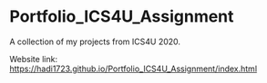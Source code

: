 # Portfolio_ICS4U_Assignment
A collection of my projects from ICS4U 2020.

Website link: https://hadi1723.github.io/Portfolio_ICS4U_Assignment/index.html
